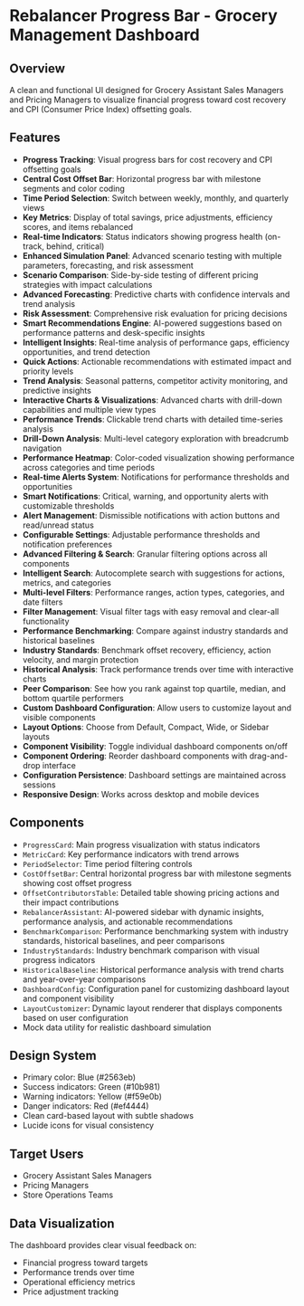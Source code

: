 # Rebalancer Progress Bar - Grocery Management Dashboard

## Overview
A clean and functional UI designed for Grocery Assistant Sales Managers and Pricing Managers to visualize financial progress toward cost recovery and CPI (Consumer Price Index) offsetting goals.

## Features
- **Progress Tracking**: Visual progress bars for cost recovery and CPI offsetting goals
- **Central Cost Offset Bar**: Horizontal progress bar with milestone segments and color coding
- **Time Period Selection**: Switch between weekly, monthly, and quarterly views
- **Key Metrics**: Display of total savings, price adjustments, efficiency scores, and items rebalanced
- **Real-time Indicators**: Status indicators showing progress health (on-track, behind, critical)
- **Enhanced Simulation Panel**: Advanced scenario testing with multiple parameters, forecasting, and risk assessment
- **Scenario Comparison**: Side-by-side testing of different pricing strategies with impact calculations
- **Advanced Forecasting**: Predictive charts with confidence intervals and trend analysis
- **Risk Assessment**: Comprehensive risk evaluation for pricing decisions
- **Smart Recommendations Engine**: AI-powered suggestions based on performance patterns and desk-specific insights
- **Intelligent Insights**: Real-time analysis of performance gaps, efficiency opportunities, and trend detection
- **Quick Actions**: Actionable recommendations with estimated impact and priority levels
- **Trend Analysis**: Seasonal patterns, competitor activity monitoring, and predictive insights
- **Interactive Charts & Visualizations**: Advanced charts with drill-down capabilities and multiple view types
- **Performance Trends**: Clickable trend charts with detailed time-series analysis
- **Drill-Down Analysis**: Multi-level category exploration with breadcrumb navigation
- **Performance Heatmap**: Color-coded visualization showing performance across categories and time periods
- **Real-time Alerts System**: Notifications for performance thresholds and opportunities
- **Smart Notifications**: Critical, warning, and opportunity alerts with customizable thresholds
- **Alert Management**: Dismissible notifications with action buttons and read/unread status
- **Configurable Settings**: Adjustable performance thresholds and notification preferences
- **Advanced Filtering & Search**: Granular filtering options across all components
- **Intelligent Search**: Autocomplete search with suggestions for actions, metrics, and categories
- **Multi-level Filters**: Performance ranges, action types, categories, and date filters
- **Filter Management**: Visual filter tags with easy removal and clear-all functionality
- **Performance Benchmarking**: Compare against industry standards and historical baselines
- **Industry Standards**: Benchmark offset recovery, efficiency, action velocity, and margin protection
- **Historical Analysis**: Track performance trends over time with interactive charts
- **Peer Comparison**: See how you rank against top quartile, median, and bottom quartile performers
- **Custom Dashboard Configuration**: Allow users to customize layout and visible components
- **Layout Options**: Choose from Default, Compact, Wide, or Sidebar layouts
- **Component Visibility**: Toggle individual dashboard components on/off
- **Component Ordering**: Reorder dashboard components with drag-and-drop interface
- **Configuration Persistence**: Dashboard settings are maintained across sessions
- **Responsive Design**: Works across desktop and mobile devices

## Components
- `ProgressCard`: Main progress visualization with status indicators
- `MetricCard`: Key performance indicators with trend arrows
- `PeriodSelector`: Time period filtering controls
- `CostOffsetBar`: Central horizontal progress bar with milestone segments showing cost offset progress
- `OffsetContributorsTable`: Detailed table showing pricing actions and their impact contributions
- `RebalancerAssistant`: AI-powered sidebar with dynamic insights, performance analysis, and actionable recommendations
- `BenchmarkComparison`: Performance benchmarking system with industry standards, historical baselines, and peer comparisons
- `IndustryStandards`: Industry benchmark comparison with visual progress indicators
- `HistoricalBaseline`: Historical performance analysis with trend charts and year-over-year comparisons
- `DashboardConfig`: Configuration panel for customizing dashboard layout and component visibility
- `LayoutCustomizer`: Dynamic layout renderer that displays components based on user configuration
- Mock data utility for realistic dashboard simulation

## Design System
- Primary color: Blue (#2563eb)
- Success indicators: Green (#10b981)
- Warning indicators: Yellow (#f59e0b)
- Danger indicators: Red (#ef4444)
- Clean card-based layout with subtle shadows
- Lucide icons for visual consistency

## Target Users
- Grocery Assistant Sales Managers
- Pricing Managers
- Store Operations Teams

## Data Visualization
The dashboard provides clear visual feedback on:
- Financial progress toward targets
- Performance trends over time
- Operational efficiency metrics
- Price adjustment tracking